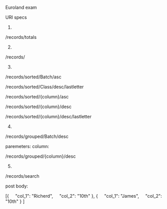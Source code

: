 Euroland exam

URI specs

1) 

/records/totals

2) 
/records/

3) 

/records/sorted/Batch/asc

/records/sorted/Class/desc/lastletter



/records/sorted/{column}/asc

/records/sorted/{column}/desc

/records/sorted/{column}/desc/lastletter

4) 

/records/grouped/Batch/desc

paremeters: column:

/records/grouped/{column}/desc

5) 
/records/search

post body:

[{
    "col_1": "Richerd",
    "col_2": "10th"
},
{
    "col_1": "James",
    "col_2": "10th"
}
]

